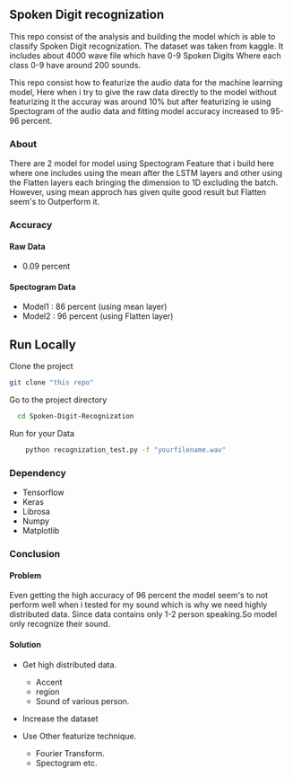 ## Spoken Digit recognization

This repo consist of the analysis and building the model which is able to 
classify Spoken Digit recognization. The dataset was taken from kaggle. It includes 
about 4000 wave file which have 0-9 Spoken Digits Where each class 0-9 have around 200
sounds.

This repo consist how to featurize the audio data for the machine learning model, Here when i try to 
give the raw data directly to the model without featurizing it the accuray was around 10% but
after featurizing ie using Spectogram of the audio data and fitting model 
accuracy increased to 95-96 percent.

### About 
There are 2 model for model using Spectogram Feature that i build here where one includes using the mean after the LSTM layers and other
using the Flatten layers each bringing the dimension to 1D excluding the batch.
However, using mean approch has given quite good result but Flatten seem's to Outperform it.

### Accuracy

#### Raw Data
- 0.09 percent 
#### Spectogram Data
- Model1  :   86 percent (using mean layer)
- Model2  :   96 percent  (using Flatten layer)

### 
## Run Locally

Clone the project

```bash
git clone "this repo"
```

Go to the project directory

```bash
  cd Spoken-Digit-Recognization
```

Run for your Data

```bash
    python recognization_test.py -f "yourfilename.wav"
```

### 
### Dependency
- Tensorflow
- Keras
- Librosa
- Numpy 
- Matplotlib

### 
### Conclusion

#### Problem
Even getting the high accuracy of 96 percent the model seem's to not perform well when i tested for my sound
which is why we need highly distributed data. Since data contains only 1-2 person speaking.So model only recognize 
their sound.

#### Solution 

- Get high distributed data.
    -  Accent
    -  region
    -  Sound of various person.

- Increase the dataset

- Use Other featurize technique.
  - Fourier Transform.
  - Spectogram etc.

  
